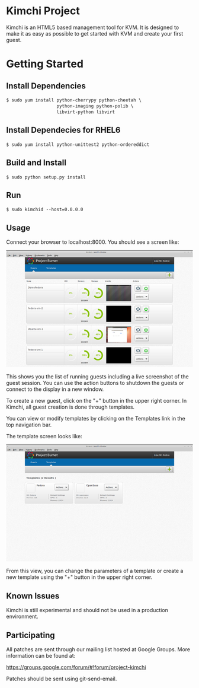 Kimchi Project
==============

Kimchi is an HTML5 based management tool for KVM.  It is designed to make it
as easy as possible to get started with KVM and create your first guest.

Getting Started
===============

Install Dependencies
--------------------

    $ sudo yum install python-cherrypy python-cheetah \
                       python-imaging python-polib \
                       libvirt-python libvirt

Install Dependecies for RHEL6
----------------------------
    $ sudo yum install python-unittest2 python-ordereddict

Build and Install
-----------------

    $ sudo python setup.py install

Run
---

    $ sudo kimchid --host=0.0.0.0

Usage
-----

Connect your browser to localhost:8000.  You should see a screen like:

![Kimchi Guest View](/docs/kimchi-guest.png)

This shows you the list of running guests including a live screenshot of
the guest session.  You can use the action buttons to shutdown the guests
or connect to the display in a new window.

To create a new guest, click on the "+" button in the upper right corner.
In Kimchi, all guest creation is done through templates.

You can view or modify templates by clicking on the Templates link in the
top navigation bar.

The template screen looks like:

![Kimchi Template View](/docs/kimchi-templates.png)

From this view, you can change the parameters of a template or create a
new template using the "+" button in the upper right corner.

Known Issues
------------

Kimchi is still experimental and should not be used in a production
environment.

Participating
-------------

All patches are sent through our mailing list hosted at Google Groups.  More
information can be found at:

https://groups.google.com/forum/#!forum/project-kimchi

Patches should be sent using git-send-email.
